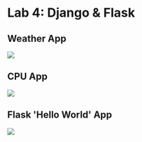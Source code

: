 # Lab 4: Django & Flask

## Weather App
![](Screenshots/lab4_weather)

## CPU App
![](Screenshots/lab4_cpu)

## Flask 'Hello World' App
![](Screenshots/lab4_flask)
